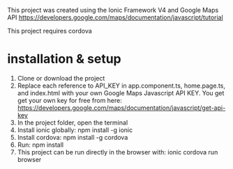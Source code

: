 This project was created using the Ionic Framework V4 and Google Maps API https://developers.google.com/maps/documentation/javascript/tutorial

This project requires cordova

# installation & setup
1. Clone or download the project
2. Replace each reference to API_KEY in app.component.ts, home.page.ts, and index.html with your own Google Maps Javascript API KEY. You get get your own key for free from here: https://developers.google.com/maps/documentation/javascript/get-api-key
3. In the project folder, open the terminal
4. Install ionic globally: npm install -g ionic
5. Install cordova: npm install -g cordova
6. Run: npm install
7. This project can be run directly in the browser with: ionic cordova run browser
